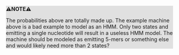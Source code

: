 <div style="margin:2em; background-color: #e0e0e0;">

<strong>⚠️NOTE️️️⚠️</strong>

The probabilities above are totally made up. The example machine above is a bad example to model as an HMM. Only two states and emitting a single nucleotide will result in a useless HMM model. The machine should be modeled as emitting 5-mers or something else and would likely need more than 2 states?
</div>


